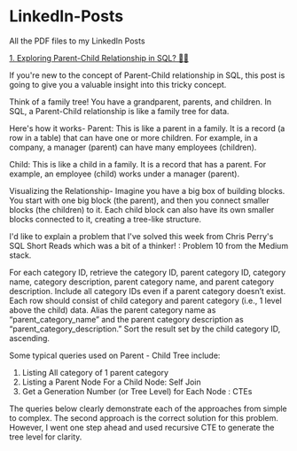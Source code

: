 # LinkedIn-Posts
All the PDF files to my LinkedIn Posts

[1. Exploring Parent-Child Relationship in SQL? 👩‍💻 ]([url](https://www.linkedin.com/feed/update/urn:li:activity:7210071709310164992/))

If you're new to the concept of Parent-Child relationship in SQL, this post is going to give you a valuable insight into this tricky concept.

Think of a family tree! You have a grandparent, parents, and children. In SQL, a Parent-Child relationship is like a family tree for data. 

Here's how it works-
Parent: This is like a parent in a family. It is a record (a row in a table) that can have one or more children. For example, in a company, a manager (parent) can have many employees (children).

Child: This is like a child in a family. It is a record that has a parent. For example, an employee (child) works under a manager (parent).

Visualizing the Relationship-
Imagine you have a big box of building blocks. You start with one big block (the parent), and then you connect smaller blocks (the children) to it. Each child block can also have its own smaller blocks connected to it, creating a tree-like structure.

I'd like to explain a problem that I've solved this week from Chris Perry's SQL Short Reads which was a bit of a thinker! : Problem 10 from the Medium stack.

For each category ID, retrieve the category ID, parent category ID, category name, category description, parent category name, and parent category description. Include all category IDs even if a parent category doesn’t exist. Each row should consist of child category and parent category (i.e., 1 level above the child) data. Alias the parent category name as “parent_category_name” and the parent category description as “parent_category_description.” Sort the result set by the child category ID, ascending.

Some typical queries used on Parent - Child Tree include:
1. Listing All category of 1 parent category
2. Listing a Parent Node For a Child Node: Self Join
3. Get a Generation Number (or Tree Level) for Each Node : CTEs

The queries below clearly demonstrate each of the approaches from simple to complex. The second approach is the correct solution for this problem. However, I went one step ahead and used recursive CTE to generate the tree level for clarity. 
